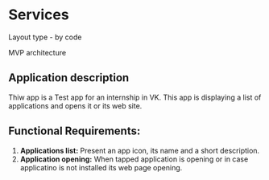 # Services

Layout type - by code

MVP architecture

## Application description

 
  Thiw app is a Test app for an internship in VK. This app is displaying a list of applications and opens it or its web site.

## Functional Requirements:
1. **Applications list:** Present an app icon, its name and a short description.
2. **Application opening:** When tapped application is opening or in case applicatino is not installed its web page opening.
